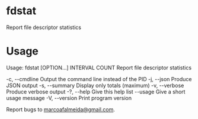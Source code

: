 # fdstat
Report file descriptor statistics

# Usage
Usage: fdstat [OPTION...] INTERVAL COUNT
Report file descriptor statistics

  -c, --cmdline              Output the command line instead of the PID
  -j, --json                 Produce JSON output
  -s, --summary              Display only totals (maximum)
  -v, --verbose              Produce verbose output
  -?, --help                 Give this help list
      --usage                Give a short usage message
  -V, --version              Print program version

Report bugs to <marcoafalmeida@gmail.com>.
